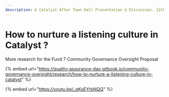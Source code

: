 ```yaml
---
description: A Catalyst After Town Hall Presentation & Discussion. 12th January 2022
---
```


# How to nurture a listening culture in Catalyst ?

More research for the Fund 7 Community Governance Oversight Proposal

{% embed url="https://quality-assurance-dao.gitbook.io/community-governance-oversight/research/how-to-nurture-a-listening-culture-in-catalyst" %}

{% embed url="https://youtu.be/_gKsEYrbNQQ" %}
